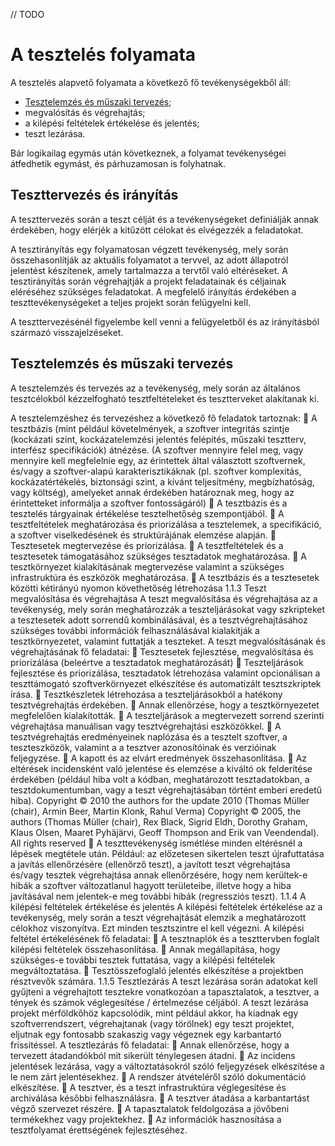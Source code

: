 // TODO
# A tesztelés folyamata

A tesztelés alapvető folyamata a következő fő tevékenységekből áll:

- [Tesztelemzés és műszaki tervezés](#Tesztelemzés%20és%20műszaki%20tervezés);
- megvalósítás és végrehajtás;
- a kilépési feltételek értékelése és jelentés;
- teszt lezárása.


Bár logikailag egymás után következnek, a folyamat tevékenységei átfedhetik egymást, és
párhuzamosan is folyhatnak. 

## Teszttervezés és irányítás

A teszttervezés során a teszt célját és a tevékenységeket definiálják annak érdekében, hogy elérjék a kitűzött célokat és elvégezzék a feladatokat. 

A tesztirányítás egy folyamatosan végzett tevékenység, mely során összehasonlítják az aktuális folyamatot a tervvel, az adott állapotról jelentést készítenek, amely tartalmazza a tervtől való eltéréseket. A tesztirányítás során végrehajtják a projekt feladatainak és céljainak eléréséhez szükséges feladatokat. A megfelelő irányítás érdekében a teszttevékenységeket a teljes projekt során felügyelni kell. 

A teszttervezésénél figyelembe kell venni a felügyeletből és az irányításból származó visszajelzéseket.

## Tesztelemzés és műszaki tervezés

A tesztelemzés és tervezés az a tevékenység, mely során az általános tesztcélokból kézzelfogható tesztfeltételeket és tesztterveket alakítanak ki.

A tesztelemzéshez és tervezéshez a következő fő feladatok tartoznak:
 A tesztbázis (mint például követelmények, a szoftver integritás szintje
(kockázati szint, kockázatelemzési jelentés felépítés, műszaki tesztterv,
interfész specifikációk) átnézése. (A szoftver mennyire felel meg, vagy
mennyire kell megfelelnie egy, az érintettek által választott szoftvernek,
és/vagy a szoftver-alapú karakterisztikáknak (pl. szoftver komplexitás,
kockázatértékelés, biztonsági szint, a kívánt teljesítmény, megbízhatóság,
vagy költség), amelyeket annak érdekében határoznak meg, hogy az
érintetteket informálja a szoftver fontosságáról)
 A
tesztbázis
és
a
tesztelés
tárgyainak
értékelése
tesztelhetőség
szempontjából.
 A tesztfeltételek meghatározása és priorizálása a tesztelemek, a specifikáció, a
szoftver viselkedésének és struktúrájának elemzése alapján.
 Tesztesetek megtervezése és priorizálása.
 A tesztfeltételek és a tesztesetek támogatásához szükséges tesztadatok
meghatározása.
 A tesztkörnyezet kialakításának megtervezése valamint a szükséges
infrastruktúra és eszközök meghatározása.
 A tesztbázis és a tesztesetek közötti kétirányú nyomon követhetőség
létrehozása
1.1.3 Teszt megvalósítása és végrehajtása
A teszt megvalósítása és végrehajtása az a tevékenység, mely során meghatározzák a
teszteljárásokat vagy szkripteket a tesztesetek adott sorrendű kombinálásával, és a
tesztvégrehajtásához szükséges további információk felhasználásával kialakítják a
tesztkörnyezetet, valamint futtatják a teszteket.
A teszt megvalósításának és végrehajtásának fő feladatai:
 Tesztesetek fejlesztése, megvalósítása és priorizálása (beleértve a tesztadatok
meghatározását)
 Teszteljárások fejlesztése és priorizálása, tesztadatok létrehozása valamint
opcionálisan a teszttámogató szoftverkörnyezet elkészítése és automatizált
tesztszkriptek írása.
 Tesztkészletek létrehozása a teszteljárásokból a hatékony tesztvégrehajtás
érdekében.
 Annak ellenőrzése, hogy a tesztkörnyezetet megfelelően kialakították.
 A teszteljárások a megtervezett sorrend szerinti végrehajtása manuálisan vagy
tesztvégrehajtási eszközökkel.
 A tesztvégrehajtás eredményeinek naplózása és a tesztelt szoftver, a
teszteszközök, valamint a a tesztver azonosítóinak és verzióinak feljegyzése.
 A kapott és az elvárt eredmények összehasonlítása.
 Az eltérések incidensként való jelentése és elemzése a kiváltó ok felderítése
érdekében (például hiba volt a kódban, meghatározott tesztadatokban, a
tesztdokumentumban, vagy a teszt végrehajtásában történt emberi eredetű
hiba).
Copyright © 2010 the authors for the update 2010 (Thomas Müller (chair), Armin Beer, Martin Klonk, Rahul Verma)
Copyright © 2005, the authors (Thomas Müller (chair), Rex Black, Sigrid Eldh, Dorothy Graham, Klaus Olsen, Maaret Pyhäjärvi,
Geoff Thompson and Erik van Veendendal).
All rights reserved
 A teszttevékenység ismétlése minden eltérésnél a lépések megtétele után.
Például: az előzetesen sikertelen teszt újrafuttatása a javítás ellenőrzésére
(ellenőrző teszt), a javított teszt végrehajtása és/vagy tesztek végrehajtása
annak ellenőrzésére, hogy nem kerültek-e hibák a szoftver változatlanul
hagyott területeibe, illetve hogy a hiba javításával nem jelentek-e meg
további hibák (regressziós teszt).
1.1.4 A kilépési feltételek értékelése és jelentés
A kilépési feltételek értékelése az a tevékenység, mely során a teszt végrehajtását
elemzik a meghatározott célokhoz viszonyítva. Ezt minden tesztszintre el kell végezni.
A kilépési feltétel értékelésének fő feladatai:
 A tesztnaplók és a teszttervben foglalt kilépési feltételek összehasonlítása.
 Annak megállapítása, hogy szükséges-e további tesztek futtatása, vagy a
kilépési feltételek megváltoztatása.
 Tesztösszefoglaló jelentés elkészítése a projektben résztvevők számára.
1.1.5 Tesztlezárás
A teszt lezárása során adatokat kell gyűjteni a végrehajtott tesztekre vonatkozóan a
tapasztalatok, a tesztver, a tények és számok véglegesítése / értelmezése céljából. A
teszt lezárása projekt mérföldkőhöz kapcsolódik, mint például akkor, ha kiadnak egy
szoftverrendszert, végrehajtanak (vagy törölnek) egy teszt projektet, eljutnak egy
fontosabb szakaszig vagy végeznek egy karbantartó frissítéssel.
A tesztlezárás fő feladatai:
 Annak ellenőrzése, hogy a tervezett átadandókból mit sikerült ténylegesen
átadni.
 Az incidens jelentések lezárása, vagy a változtatásokról szóló feljegyzések
elkészítése a le nem zárt jelentésekhez.
 A rendszer átvételéről szóló dokumentáció elkészítése.
 A tesztver, és a teszt infrastruktúra véglegesítése és archiválása későbbi
felhasználásra.
 A tesztver átadása a karbantartást végző szervezet részére.
 A tapasztalatok feldolgozása a jövőbeni termékekhez vagy projektekhez.
 Az információk hasznosítása a tesztfolyamat érettségének fejlesztéséhez.